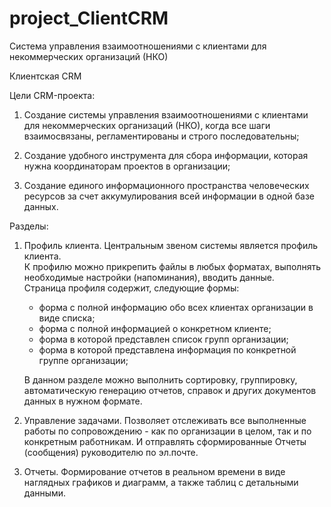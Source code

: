 # project_ClientCRM
Система управления взаимоотношениями с клиентами для некоммерческих организаций (НКО)

Клиентская CRM

Цели CRM-проекта:
  1. Создание системы управления взаимоотношениями с клиентами для некоммерческих организаций (НКО), 
     когда все шаги взаимосвязаны, регламентированы и строго последовательны;
     
  2. Создание удобного инструмента для сбора информации, которая нужна координаторам 
     проектов в организации;

  3. Создание единого информационного пространства человеческих ресурсов 
     за счет аккумулирования всей информации в одной базе данных.

Разделы:
  1. Профиль клиента. Центральным звеном системы является профиль клиента.  
     К профилю можно прикрепить файлы в любых форматах, выполнять необходимые настройки (напоминания), вводить данные.     
     Страница профиля содержит, следующие формы: 
       - форма с полной информацию обо всех клиентах организации в виде списка;
       - форма с полной информацией о конкретном клиенте;
       - форма в которой представлен список групп организации;
       - форма в которой представлена информация по конкретной группе организации;
       
       
     В данном разделе можно выполнить сортировку, группировку, автоматическую генерацию отчетов, справок
     и других документов данных в нужном формате.

  2. Управление задачами. Позволяет отслеживать все выполненные работы по сопровождению - как по организации в целом, так и по конкретным работникам.
     И отправлять сформированные Отчеты (сообщения) руководителю по эл.почте.
     
  3. Отчеты. Формирование отчетов в реальном времени в виде наглядных графиков и диаграмм, а также таблиц с детальными данными.
  
  
